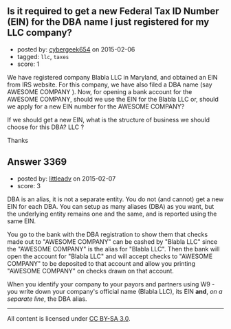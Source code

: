## Is it required to get a new Federal Tax ID Number (EIN) for the DBA name I just registered for my LLC company?

- posted by: [cybergeek654](https://stackexchange.com/users/1973076/cybergeek654) on 2015-02-06
- tagged: `llc`, `taxes`
- score: 1

We have registered company Blabla LLC in Maryland, and obtained an EIN from IRS website. For this company, we have also filed a DBA name (say AWESOME COMPANY ). Now, for opening a bank account for the AWESOME COMPANY,  should we use the EIN for the Blabla LLC or, should we apply for a new EIN number for the AWESOME COMPANY?

If we should get a new EIN, what is the structure of business we should choose for this DBA? LLC ?

Thanks


## Answer 3369

- posted by: [littleadv](https://stackexchange.com/users/307221/littleadv) on 2015-02-07
- score: 3

DBA is an alias, it is not a separate entity. You do not (and cannot) get a new EIN for each DBA. You can setup as many aliases (DBA) as you want, but the underlying entity remains one and the same, and is reported using the same EIN.

You go to the bank with the DBA registration to show them that checks made out to "AWESOME COMPANY" can be cashed by "Blabla LLC" since the "AWESOME COMPANY" is the alias for "Blabla LLC". Then the bank will open the account for "Blabla LLC" and will accept checks to "AWESOME COMPANY" to be deposited to that account and allow you printing "AWESOME COMPANY" on checks drawn on that account.

When you identify your company to your payors and partners using W9 - you write down your company's official name (Blabla LLC), its EIN **and**, *on a separate line*, the DBA alias.



---

All content is licensed under [CC BY-SA 3.0](https://creativecommons.org/licenses/by-sa/3.0/).
